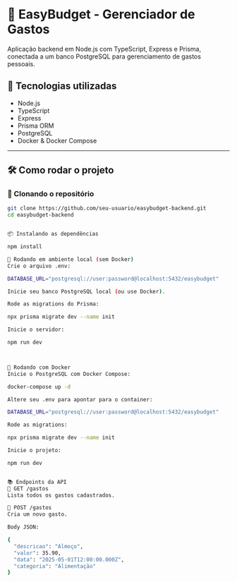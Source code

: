 # 💸 EasyBudget - Gerenciador de Gastos

Aplicação backend em Node.js com TypeScript, Express e Prisma, conectada a um banco PostgreSQL para gerenciamento de gastos pessoais.

## 🚀 Tecnologias utilizadas

- Node.js
- TypeScript
- Express
- Prisma ORM
- PostgreSQL
- Docker & Docker Compose

---

## 🛠️ Como rodar o projeto

### 🔧 Clonando o repositório

```bash
git clone https://github.com/seu-usuario/easybudget-backend.git
cd easybudget-backend


📦 Instalando as dependências

npm install

🧪 Rodando em ambiente local (sem Docker)
Crie o arquivo .env:

DATABASE_URL="postgresql://user:password@localhost:5432/easybudget"

Inicie seu banco PostgreSQL local (ou use Docker).

Rode as migrations do Prisma:

npx prisma migrate dev --name init

Inicie o servidor:

npm run dev



🐳 Rodando com Docker
Inicie o PostgreSQL com Docker Compose:

docker-compose up -d

Altere seu .env para apontar para o container:

DATABASE_URL="postgresql://user:password@localhost:5432/easybudget"

Rode as migrations:

npx prisma migrate dev --name init

Inicie o projeto:

npm run dev


📚 Endpoints da API
🔹 GET /gastos
Lista todos os gastos cadastrados.

🔹 POST /gastos
Cria um novo gasto.

Body JSON:

{
  "descricao": "Almoço",
  "valor": 35.90,
  "data": "2025-05-01T12:00:00.000Z",
  "categoria": "Alimentação"
}
